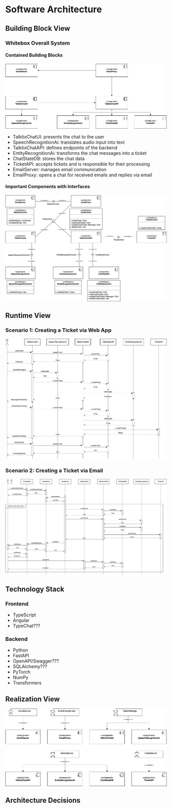 # Software Architecture

## Building Block View

### Whitebox Overall System

#### Contained Building Blocks

![Building Block View](images/talktix-architecture-components.png)

- TalktixChatUI: presents the chat to the user
- SpeechRecognitionAi: translates audio input into text
- TalktixChatAPI: defines endpoints of the backend
- EntityRecognitionAi: transforms the chat messages into a ticket
- ChatStateDB: stores the chat data
- TicketAPI: accepts tickets and is responsible for their processing
- EmailServer: manages email communication
- EmailProxy: opens a chat for received emails and replies via email

#### Important Components with Interfaces

![Building Block View](images/talktix-architecture-building-blocks.png)

## Runtime View

### Scenario 1: Creating a Ticket via Web App

![Runtime View Web App](images/talktix-architecture-runtime-webapp.png)

### Scenario 2: Creating a Ticket via Email

![Runtime View Email](images/talktix-architecture-runtime-email.png)

## Technology Stack

### Frontend

- TypeScript
- Angular
- TypeChat???

### Backend

- Python
- FastAPI
- OpenAPI/Swagger???
- SQLAlchemy???
- PyTorch
- NumPy
- Transformers

## Realization View

![Realization View](images/talktix-architecture-realization.png)

## Architecture Decisions

